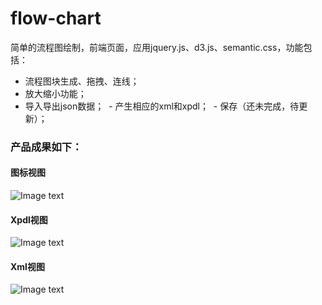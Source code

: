# flow-chart
  简单的流程图绘制，前端页面，应用jquery.js、d3.js、semantic.css，功能包括：
  - 流程图块生成、拖拽、连线；
  - 放大缩小功能；
  - 导入导出json数据；
  - 产生相应的xml和xpdl；
  - 保存（还未完成，待更新）；
### 产品成果如下：
#### 图标视图
![Image text](https://github.com/zhangyuanliang/flow-chart/blob/master/img/img_1.jpg)
#### Xpdl视图
![Image text](https://github.com/zhangyuanliang/flow-chart/blob/master/img/img_2.jpg)
#### Xml视图
![Image text](https://github.com/zhangyuanliang/flow-chart/blob/master/img/img_3.jpg)
